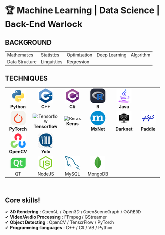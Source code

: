 <!-- Header -->
# 🏆 Machine Learning | Data Science | Back-End Warlock


## BACKGROUND
<table>
  <tr>
    <td>Mathematics</td>
    <td>Statistics</td>
    <td>Optimization</td>
    <td>Deep Learning</td>
    <td>Algorithm</td>
  </tr>
  <tr>    
    <td>Data Structure</td>
    <td>Linguistics</td>
    <td>Regression</td>
    <td></td>
    <td></td>
  </tr>
</table>

## TECHNIQUES

<table>
  <tr>
    <td align="center" width="96">
        <img src="https://raw.githubusercontent.com/devicons/devicon/master/icons/python/python-original.svg" width="48" height="48" alt="Python" />
        <br><b>Python</br>
    </td>
    <td align="center" width="96">
        <img src="https://raw.githubusercontent.com/devicons/devicon/master/icons/cplusplus/cplusplus-original.svg" width="48" height="48" alt="Cpp" />
        <br><b>C++</br>
    </td>
    <td align="center" width="96">
        <img src="https://raw.githubusercontent.com/devicons/devicon/master/icons/csharp/csharp-original.svg" width="48" height="48" alt="CSharp" />
      <br><b>C#</br>
    </td>
    <td align="center" width="96">
        <img src="R-Dark.svg" width="48" height="48" alt="R" />
        <br><b>R</br>
    </td>
    <td align="center" width="96">
        <img src="icons8-java.svg" width="48" height="48" alt="Java" />
        <br><b>Java</br>
    </td>
    <td></td>
  </tr>
  <tr>
    <td align="center" width="96">
        <img src="PyTorch-Light.svg" width="48" height="48" alt="PyTorch" />
      <br><b>PyTorch</br>
    </td>
    <td align="center" width="96">
        <img src="https://www.vectorlogo.zone/logos/tensorflow/tensorflow-icon.svg" width="48" height="48" alt="Tensorflow" />
      <br><b>Tensorflow</br>
    </td>
    <td align="center" width="96">
        <img src="https://upload.wikimedia.org/wikipedia/commons/a/ae/Keras_logo.svg" width="48" height="48" alt="Keras" />
      <br><b>Keras</br>
    </td>
    <td align="center" width="96">
        <img src="mxnet.png" width="48" height="48" alt="Keras" />
      <br><b>MxNet</br>
    </td>
    <td align="center" width="96">
        <img src="darknet.jpg" width="48" height="48" alt="Darknet" />
      <br><b>Darknet</br>
    </td>
    <td align="center" width="96">
        <img src="paddle.png" width="48" height="48" alt="Paddle" />
      <br><b>Paddle</br>
    </td>
  </tr>
  <tr>
    <td align="center" width="96">
        <img src="opencv.png" width="48" height="48" alt="OpenCV" />
      <br><b>OpenCV</br>
    </td>
    <td align="center" width="96">
        <img src="yolo.jpg" width="48" height="48" alt="Yolo" />
      <br><b>Yolo</br>
    </td>
  </tr>
  <tr>    
    <td align="center" width="96">
        <img src="https://raw.githubusercontent.com/devicons/devicon/master/icons/qt/qt-original.svg" width="48" height="48" alt="QT" />
      <br>QT</br>
    </td>
    <td align="center" width="96">
        <img src="https://raw.githubusercontent.com/devicons/devicon/master/icons/nodejs/nodejs-original.svg" width="48" height="48" alt="Node" />
      <br>NodeJS</br>
    </td>
    <td align="center" width="96">
        <img src="https://raw.githubusercontent.com/devicons/devicon/master/icons/mysql/mysql-original.svg" width="48" height="48" alt="MySQL" />
      <br>MySQL</br>
    </td>
    <td align="center" width="96">
      <a href="#MongoDB">
        <img src="https://raw.githubusercontent.com/devicons/devicon/master/icons/mongodb/mongodb-original.svg" width="48" height="48" alt="MongoDB" />
      </a>
      <br>MongoDB</br>
    </td>

  </tr>
</table>
<br>



## Core skills!

✔ <b>3D Rendering</b> : OpenGL / Open3D / OpenSceneGraph / OGRE3D <br>
✔ <b>Video/Audio Processing</b> : FFmpeg / GStreamer <br>
✔ <b>Object Detecting</b> : OpenCV / TensorFlow / PyTorch <br>
✔ <b>Programming-languages</b> : C++ / C# / VB / Python <br>
<br>
